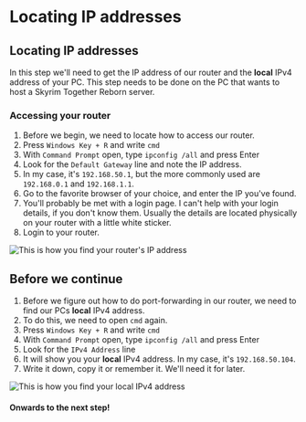 # Locating IP addresses

## Locating IP addresses

In this step we'll need to get the IP address of our router and the **local** IPv4 address of your PC. This step needs to be done on the PC that wants to host a Skyrim Together Reborn server.

### **Accessing your router**

1. Before we begin, we need to locate how to access our router.
2. Press `Windows Key + R` and write `cmd`
3. With `Command Prompt` open, type `ipconfig /all` and press Enter
4. Look for the `Default Gateway` line and note the IP address.
5. In my case, it's `192.168.50.1`, but the more commonly used are `192.168.0.1` and `192.168.1.1`.
6. Go to the favorite browser of your choice, and enter the IP you've found.
7. You'll probably be met with a login page. I can't help with your login details, if you don't know them. Usually the details are located physically on your router with a little white sticker.
8. Login to your router.

![This is how you find your router's IP address](https://shx.is/5BDp4ORT2.gif)

## **Before we continue**

1. Before we figure out how to do port-forwarding in our router, we need to find our PCs **local** IPv4 address.
2. To do this, we need to open `cmd` again.
3. Press `Windows Key + R` and write `cmd`
4. With `Command Prompt` open, type `ipconfig /all` and press Enter
5. Look for the `IPv4 Address` line
6. It will show you your **local** IPv4 address. In my case, it's `192.168.50.104`.
7. Write it down, copy it or remember it. We'll need it for later.

![This is how you find your local IPv4 address](https://shx.is/5BDpxiGQd.gif)

#### Onwards to the next step!

